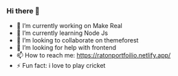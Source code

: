 ### Hi there 👋

- 🔭 I’m currently working on Make Real
- 🌱 I’m currently learning Node Js
- 👯 I’m looking to collaborate on themeforest
- 🤔 I’m looking for help with frontend
- 📫 How to reach me: https://ratonportfoilio.netlify.app/
- ⚡ Fun fact: i love to play cricket






